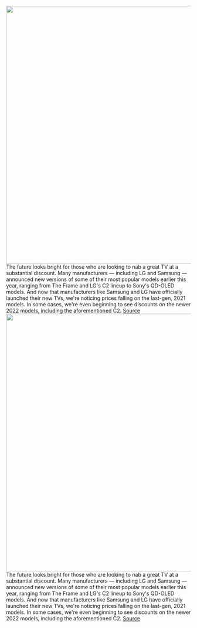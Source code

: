 <img src='https://cdn.vox-cdn.com/thumbor/TVQnMnP_KT0dH5-BffIhkEfkEIg=/0x0:2040x1373/1200x800/filters:focal(109x25:435x351)/cdn.vox-cdn.com/uploads/chorus_image/image/69151214/SamsungFrame2022.31.jpg' width='700px' /><br/>
The future looks bright for those who are looking to nab a great TV at a substantial discount. Many manufacturers — including LG and Samsung — announced new versions of some of their most popular models earlier this year, ranging from The Frame and LG's C2 lineup to Sony's QD-OLED models. And now that manufacturers like Samsung and LG have officially launched their new TVs, we're noticing prices falling on the last-gen, 2021 models. In some cases, we're even beginning to see discounts on the newer 2022 models, including the aforementioned C2.
<a href='https://www.theverge.com/22371561/best-4k-tv-deals-sale-lg-samsung-sony-tcl'> Source <a/><img src='https://cdn.vox-cdn.com/thumbor/TVQnMnP_KT0dH5-BffIhkEfkEIg=/0x0:2040x1373/1200x800/filters:focal(109x25:435x351)/cdn.vox-cdn.com/uploads/chorus_image/image/69151214/SamsungFrame2022.31.jpg' width='700px' /><br/>
The future looks bright for those who are looking to nab a great TV at a substantial discount. Many manufacturers — including LG and Samsung — announced new versions of some of their most popular models earlier this year, ranging from The Frame and LG's C2 lineup to Sony's QD-OLED models. And now that manufacturers like Samsung and LG have officially launched their new TVs, we're noticing prices falling on the last-gen, 2021 models. In some cases, we're even beginning to see discounts on the newer 2022 models, including the aforementioned C2.
<a href='https://www.theverge.com/22371561/best-4k-tv-deals-sale-lg-samsung-sony-tcl'> Source <a/>